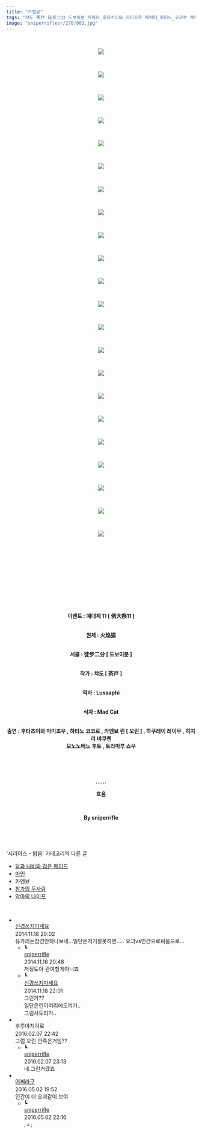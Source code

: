 ```yaml
---
title: "카엔뵤"
tags: "챠도 茶戸 徒步二分 도보이분 캐릭터_후타츠이와_마미조우 캐릭터_하타노_코코로 캐릭터_카엔뵤_린 캐릭터_오린 캐릭터_하쿠레이_레이무 캐릭터_히지리_뱌쿠렌 캐릭터_모노노베노_후토 캐릭터_토라마루_쇼우 이벤트_예대제_11 이벤트_例大祭11 시리어스_밝음"
image: "sniperriflesr/270/001.jpg"
---
```

<div class="article">
<p style="TEXT-ALIGN: center"> </p>
<p style="TEXT-ALIGN: center"><img src="{{ site.nasurl }}/sniperriflesr/270/001.jpg"/></p>
<p style="TEXT-ALIGN: center"> </p>
<p style="TEXT-ALIGN: center"><img src="{{ site.nasurl }}/sniperriflesr/270/002.jpg"/></p>
<p style="TEXT-ALIGN: center"> </p>
<p style="TEXT-ALIGN: center"><img src="{{ site.nasurl }}/sniperriflesr/270/003.jpg"/></p>
<p style="TEXT-ALIGN: center"> </p>
<p style="TEXT-ALIGN: center"><img src="{{ site.nasurl }}/sniperriflesr/270/004.jpg"/></p>
<p style="TEXT-ALIGN: center"> </p>
<p style="TEXT-ALIGN: center"><img src="{{ site.nasurl }}/sniperriflesr/270/005.jpg"/></p>
<p style="TEXT-ALIGN: center"> </p>
<p style="TEXT-ALIGN: center"><img src="{{ site.nasurl }}/sniperriflesr/270/006.jpg"/></p>
<p style="TEXT-ALIGN: center"> </p>
<p style="TEXT-ALIGN: center"><img src="{{ site.nasurl }}/sniperriflesr/270/007.jpg"/></p>
<p style="TEXT-ALIGN: center"> </p>
<p style="TEXT-ALIGN: center"><img src="{{ site.nasurl }}/sniperriflesr/270/008.jpg"/></p>
<p style="TEXT-ALIGN: center"> </p>
<p style="TEXT-ALIGN: center"><img src="{{ site.nasurl }}/sniperriflesr/270/009.jpg"/></p>
<p style="TEXT-ALIGN: center"> </p>
<p style="TEXT-ALIGN: center"><img src="{{ site.nasurl }}/sniperriflesr/270/010.jpg"/></p>
<p style="TEXT-ALIGN: center"> </p>
<p style="TEXT-ALIGN: center"><img src="{{ site.nasurl }}/sniperriflesr/270/011.jpg"/></p>
<p style="TEXT-ALIGN: center"> </p>
<p style="TEXT-ALIGN: center"><img src="{{ site.nasurl }}/sniperriflesr/270/012.jpg"/></p>
<p style="TEXT-ALIGN: center"> </p>
<p style="TEXT-ALIGN: center"><img src="{{ site.nasurl }}/sniperriflesr/270/013.jpg"/></p>
<p style="TEXT-ALIGN: center"> </p>
<p style="TEXT-ALIGN: center"><img src="{{ site.nasurl }}/sniperriflesr/270/014.jpg"/></p>
<p style="TEXT-ALIGN: center"> </p>
<p style="TEXT-ALIGN: center"><img src="{{ site.nasurl }}/sniperriflesr/270/015.jpg"/></p>
<p style="TEXT-ALIGN: center"> </p>
<p style="TEXT-ALIGN: center"><img src="{{ site.nasurl }}/sniperriflesr/270/016.jpg"/></p>
<p style="TEXT-ALIGN: center"> </p>
<p style="TEXT-ALIGN: center"><img src="{{ site.nasurl }}/sniperriflesr/270/017.jpg"/></p>
<p style="TEXT-ALIGN: center"> </p>
<p style="TEXT-ALIGN: center"><img src="{{ site.nasurl }}/sniperriflesr/270/018.jpg"/></p>
<p style="TEXT-ALIGN: center"> </p>
<p style="TEXT-ALIGN: center"><img src="{{ site.nasurl }}/sniperriflesr/270/019.jpg"/></p>
<p style="TEXT-ALIGN: center"> </p>
<p style="TEXT-ALIGN: center"><img src="{{ site.nasurl }}/sniperriflesr/270/020.jpg"/></p>
<p style="TEXT-ALIGN: center"> </p>
<p style="TEXT-ALIGN: center"><img src="{{ site.nasurl }}/sniperriflesr/270/021.jpg"/></p>
<p style="TEXT-ALIGN: center"> </p>
<p style="TEXT-ALIGN: center"><img src="{{ site.nasurl }}/sniperriflesr/270/022.jpg"/></p>
<p style="TEXT-ALIGN: center"> </p>
<p style="TEXT-ALIGN: center"> </p>
<p style="TEXT-ALIGN: center"> </p>
<p style="TEXT-ALIGN: center"> </p>
<p style="TEXT-ALIGN: center"> </p>
<p style="TEXT-ALIGN: center"> </p>
<p style="TEXT-ALIGN: center"><strong>이벤트 : 예대제 11 [ 例大祭11 ]</strong></p>
<p style="TEXT-ALIGN: center"><br/><strong>원제 : 火焔猫</strong></p>
<p style="TEXT-ALIGN: center"><br/><strong>서클 : 徒步二分 [ 도보이분 ]</strong></p>
<p style="TEXT-ALIGN: center"><br/><strong>작가 : 챠도 [ 茶戸 ]</strong></p>
<p style="TEXT-ALIGN: center"><br/><strong>역자 : Lussaphi</strong></p>
<p style="TEXT-ALIGN: center"><br/><strong>식자 : Mad Cat </strong></p>
<p style="TEXT-ALIGN: center"><br/><strong>출연 : 후타츠이와 마미조우 , 하타노 코코로 , 카엔뵤 린 [ 오린 ] , 하쿠레이 레이무 , 히지리 뱌쿠렌 <br/>모노노베노 후토 , 토라마루 쇼우 </strong></p>
<p style="TEXT-ALIGN: center"><strong></strong> </p>
<p style="TEXT-ALIGN: center"><strong></strong> </p>
<p style="TEXT-ALIGN: center"><strong>......</strong></p>
<p style="TEXT-ALIGN: center"><strong>흐음</strong></p>
<p style="TEXT-ALIGN: center"><strong></strong> </p>
<p style="TEXT-ALIGN: center"><strong>By sniperrifle</strong></p>
<p style="TEXT-ALIGN: center"><strong></strong> </p>
<p style="TEXT-ALIGN: center"><strong></strong></p>
</div><br/>
<div class="another">
<p>'시리어스 - 밝음' 카테고리의 다른 글</p>
<ul>
<li><a href="/2014-11-27-sniperriflesr_281">달과 나비와 검은 메이드</a></li>
<li><a href="/2014-11-18-sniperriflesr_271">마인</a></li>
<li>카엔뵤</li>
<li><a href="/2014-10-31-sniperriflesr_254">창가의 두사람</a></li>
<li><a href="/2014-10-25-sniperriflesr_248">악마의 나이프</a></li>
</ul>
</div><br/>
<div class="comment" id="commentListBlock_270" style="display:block"><ul><li class="firstCmt"><div class="opinionListMenu">
<div class="icon"><img alt="" class="myicon" src="http://i1.daumcdn.net/pimg/blog/p_img/mycon/basic_2.gif"/></div>
<div class="fl">
<a class="bold" href="http://blog.daum.net/ghcjf1001" target="_blank">신경쓰지마세요 </a>
<div style="width: 1px; height: 1px; overflow: hidden; visibility: hidden; border:1px solid red">
<span id="uname387" style="display:none;">신경쓰지마세요</span>
<span id="pwd387" style="display:none;"></span>
<span id="emailblog387" name="http://blog.daum.net/ghcjf1001" style="display:none;"></span>
<span id="open387" style="display:none">Y</span>
</div>
</div>
<div class="sDateTime">2014.11.18 20:02</div>
</div>
<div class="cont" id="Text387">유카리는참견안하나보네...일단은저거잘못하면..... 요괴vs인간으로싸움으로...</div>
<div class="contReArea" id="inWrite387" style="display:none;"></div>
<ul><li class="secondCmt"><div class="opinionListMenuRe" id="parent_387">
<div class="reIcon">┗</div>
<div class="icon"><img alt="" class="myicon" src="http://cfile217.uf.daum.net/M21x21/23254B425446251B1045FF"/></div>
<div class="fl">
<a class="bold" href="http://blog.daum.net/sniperriflesr" target="_blank">sniperrifle </a>
<div style="width: 1px; height: 1px; overflow: hidden; visibility: hidden; border:1px solid red">
<span id="uname389" style="display:none;">sniperrifle</span>
<span id="pwd389" style="display:none;"></span>
<span id="emailblog389" name="http://blog.daum.net/sniperriflesr" style="display:none;"></span>
<span id="open389" style="display:none">Y</span>
</div>
</div>
<div class="sDateTime">2014.11.18 20:48</div>
</div>
<div class="contRe" id="Text389">저정도야 관여할게아니죠</div>
<div class="contReReArea" id="inWrite389" style="display:none;"></div>
</li><li class="secondCmt"><div class="opinionListMenuRe" id="parent_387">
<div class="reIcon">┗</div>
<div class="icon"><img alt="" class="myicon" src="http://i1.daumcdn.net/pimg/blog/p_img/mycon/basic_2.gif"/></div>
<div class="fl">
<a class="bold" href="http://blog.daum.net/ghcjf1001" target="_blank">신경쓰지마세요 </a>
<div style="width: 1px; height: 1px; overflow: hidden; visibility: hidden; border:1px solid red">
<span id="uname391" style="display:none;">신경쓰지마세요</span>
<span id="pwd391" style="display:none;"></span>
<span id="emailblog391" name="http://blog.daum.net/ghcjf1001" style="display:none;"></span>
<span id="open391" style="display:none">Y</span>
</div>
</div>
<div class="sDateTime">2014.11.18 22:01</div>
</div>
<div class="contRe" id="Text391">그런가?? <br/>
일단은린이머리에도끼가..<br/>
그럼사토리가..</div>
<div class="contReReArea" id="inWrite391" style="display:none;"></div>
<div class="cCont_line"></div>
</li></ul></li><li class="firstCmt"><div class="opinionListMenu">
<div class="icon"><img alt="" class="myicon" src="http://i1.daumcdn.net/pimg/blog/p_img/mycon/basic_2.gif"/></div>
<div class="fl">
<span class="bold">후루야치히로</span>
<div style="width: 1px; height: 1px; overflow: hidden; visibility: hidden; border:1px solid red">
<span id="uname6307" style="display:none;">후루야치히로</span>
<span id="pwd6307" style="display:none;"></span>
<span id="emailblog6307" name="dltjdans320@naver.com" style="display:none;"></span>
<span id="open6307" style="display:none">Y</span>
</div>
</div>
<div class="sDateTime">2016.02.07 22:42</div>
</div>
<div class="cont" id="Text6307">그럼 오린 안죽은거임??</div>
<div class="contReArea" id="inWrite6307" style="display:none;"></div>
<ul><li class="secondCmt"><div class="opinionListMenuRe" id="parent_6307">
<div class="reIcon">┗</div>
<div class="icon"><img alt="" class="myicon" src="http://cfile217.uf.daum.net/M21x21/23254B425446251B1045FF"/></div>
<div class="fl">
<a class="bold" href="http://blog.daum.net/sniperriflesr" target="_blank">sniperrifle </a>
<div style="width: 1px; height: 1px; overflow: hidden; visibility: hidden; border:1px solid red">
<span id="uname6310" style="display:none;">sniperrifle</span>
<span id="pwd6310" style="display:none;"></span>
<span id="emailblog6310" name="http://blog.daum.net/sniperriflesr" style="display:none;"></span>
<span id="open6310" style="display:none">Y</span>
</div>
</div>
<div class="sDateTime">2016.02.07 23:13</div>
</div>
<div class="contRe" id="Text6310">네.그런거겠죠</div>
<div class="contReReArea" id="inWrite6310" style="display:none;"></div>
<div class="cCont_line"></div>
</li></ul></li><li class="firstCmt"><div class="opinionListMenu">
<div class="icon"><img alt="" class="myicon" src="http://cfile236.uf.daum.net/M21x21/1735654A4F377597403189"/></div>
<div class="fl">
<a class="bold" href="http://blog.daum.net/hapi356" target="_blank">어쩌라구 </a>
<div style="width: 1px; height: 1px; overflow: hidden; visibility: hidden; border:1px solid red">
<span id="uname7339" style="display:none;">어쩌라구</span>
<span id="pwd7339" style="display:none;"></span>
<span id="emailblog7339" name="http://blog.daum.net/hapi356" style="display:none;"></span>
<span id="open7339" style="display:none">Y</span>
</div>
</div>
<div class="sDateTime">2016.05.02 19:52</div>
</div>
<div class="cont" id="Text7339">인간이 더 요괴같이 보여</div>
<div class="contReArea" id="inWrite7339" style="display:none;"></div>
<ul><li class="secondCmt"><div class="opinionListMenuRe" id="parent_7339">
<div class="reIcon">┗</div>
<div class="icon"><img alt="" class="myicon" src="http://cfile217.uf.daum.net/M21x21/23254B425446251B1045FF"/></div>
<div class="fl">
<a class="bold" href="http://blog.daum.net/sniperriflesr" target="_blank">sniperrifle </a>
<div style="width: 1px; height: 1px; overflow: hidden; visibility: hidden; border:1px solid red">
<span id="uname7358" style="display:none;">sniperrifle</span>
<span id="pwd7358" style="display:none;"></span>
<span id="emailblog7358" name="http://blog.daum.net/sniperriflesr" style="display:none;"></span>
<span id="open7358" style="display:none">Y</span>
</div>
</div>
<div class="sDateTime">2016.05.02 22:16</div>
</div>
<div class="contRe" id="Text7358">;ㅅ;</div>
<div class="contReReArea" id="inWrite7358" style="display:none;"></div>
</li></ul></li></ul>
</div><br/>

<br/>
<p id="refer"></p>
<br/>
